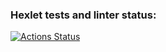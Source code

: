 ### Hexlet tests and linter status:
[![Actions Status](https://github.com/TimurSiplatov/php-project-45/workflows/hexlet-check/badge.svg)](https://github.com/TimurSiplatov/php-project-45/actions)